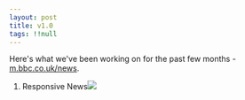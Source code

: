```yaml
---
layout: post
title: v1.0
tags: !!null 
---
```

Here's what we've been working on for the past few months -
[m.bbc.co.uk/news](http://m.bbc.co.uk/news).

1. Responsive News![](https://p.twimg.com/ApAW_SFCMAIlYOk.jpg:large)

